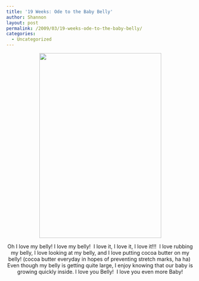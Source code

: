 ```yaml
---
title: '19 Weeks: Ode to the Baby Belly'
author: Shannon
layout: post
permalink: /2009/03/19-weeks-ode-to-the-baby-belly/
categories:
  - Uncategorized
---
```

<p style="text-align: center;">
  <a href="http://braunerpots.com/blog/wp-content/uploads/2009/04/copy-of-img_04741.jpg"><img class="size-medium wp-image-192 aligncenter" title="happy baby belly" src="http://braunerpots.com/blog/wp-content/uploads/2009/04/copy-of-img_04741-199x300.jpg" alt="" width="327" height="497" /></a>
</p>

<p style="text-align: center;">
  Oh I love my belly! I love my belly!  I love it, I love it, I love it!!!  I love rubbing my belly, I love looking at my belly, and I love putting cocoa butter on my belly! (cocoa butter everyday in hopes of preventing stretch marks, ha ha)  Even though my belly is getting quite large, I enjoy knowing that our baby is growing quickly inside. I love you Belly!  I love you even more Baby!
</p>
